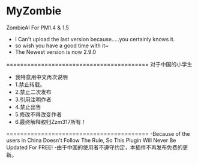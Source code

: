 MyZombie
=========================================
ZombieAI For PM1.4 & 1.5
- I Can't upload the last version because.....you certainly knows it.
- so wish you have a good time with it~
- The Newest version is now 2.9.0

=========================================
对于中国的小学生
- 我特意用中文再次说明
- 1.禁止转载。
- 2.禁止二次发布
- 3.引用注明作者
- 4.禁止出售
- 5.修改不得改变作者
- 6.最终解释权归Zzm317所有！

=========================================
-Because of the users in China Doesn't Follow The Rule, So This Plugin Will Never Be Updated For FREE! 
-由于中国的使用者不遵守约定，本插件不再发布免费的更新。
